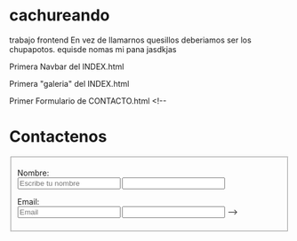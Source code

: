 # cachureando
trabajo frontend
En vez de llamarnos quesillos deberiamos ser los chupapotos.
equisde nomas mi pana jasdkjas


Primera Navbar del INDEX.html
        <!-- <nav>
            <div class="topnav">
                <section>
                │<a class="btn btn-primary btn-lg" href="index.html">Quienes Somos</a>│      
                <a class="btn btn-primary btn-lg" href="pedido.html">Pide Aqui</a>│
                <a class="btn btn-primary btn-lg" href="contacto.html">Contacto</a>│
                <a class="btn btn-primary btn-lg" href="#tracking">Seguimiento</a>│
                </section> 
            </div>
        </nav> </br></br> -->

Primera "galeria" del INDEX.html
            <!-- <div>
            <aside>
                <article>
                <img src="img/jovenesinclusivos.jpg.jpg" alt="El team"> 
                <img src="img/Entrega.jpg" alt="Entrega"> 
                <img src="img/domicilio.jpg" alt="Domicilio">
                <img src="img/menajerandom.webp" alt="Menaje">
                </article>
            </aside>
            </div> -->

Primer Formulario de CONTACTO.html
    <!-- <h1 class="Titulo2">Contactenos</h1>
<fieldset>
<form class="">
<p> <label class="NombreFormularios">Nombre:</label>  
    <br>
    <input class="form-control" type="text" placeholder="Escribe tu nombre" aria-label="default input example">
    <input class=Formularios type="text" name="nombre">
 </p>
<p> 
    <label class="NombreFormularios">Email:</label> <br>
    <input class="form-control" type="text" placeholder="Email" aria-label="default input example">
    <input class=Formularios type="text" name="email"> -->
<!-- </p> -->
<!-- <p>  -->
    <!-- <label class="NombreFormularios">Telefono:</label> <br>
    <input class="form-control" type="text" placeholder="+56 *********" aria-label="default input example"> -->
    <!-- <input class=Formularios type="text"name=Telefono id="Telefono" value="+56"> -->
<!-- </p>  -->
<!-- <p>
    <label class="NombreFormularios">Mensaje:</label> <br>
    <textarea class=Formularios cols="100" rows="10"></textarea> -->
<!-- </p> --> 
<!-- <input class="btn btn-success btn-lg" type="submit"></input>
<a class="btn btn-primary btn-lg" href="index.html">Volver</a>
</form> -->
<!-- </fieldset>    -->